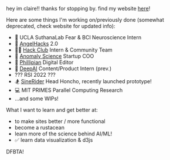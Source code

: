 hey im claire!! thanks for stopping by. find my website [here](https://clairebookworm.com)!


Here are some things I'm working on/previously done (somewhat deprecated, check website for updated info):

- 🧠 UCLA SuthanaLab Fear & BCI Neuroscience Intern
- 👼 [AngelHacks](https://angelhacks.org) 2.0
- 👩‍💻 [Hack Club](https://hackclub.com) Intern & Community Team
- 🧫 [Anomaly Science](https://anomaly-science.com/) Startup COO
- 📰 [Phillipian](https://phillipian.net) Digital Editor 
- 🎱 [DeepAI](https://deepai.org) Content/Product Intern (prev.)
- ??? RSI 2022 ???
- 🏂 [SineRider](https://sinerider.com) Head Honcho, recently launched prototype!
- 💻 MIT PRIMES Parallel Computing Research 
- ...and some WIPs!

What I want to learn and get better at:

- to make sites better / more functional
- become a rustacean
- learn more of the science behind AI/ML!
- ✅ learn data visualization & d3js

DFBTA! 
